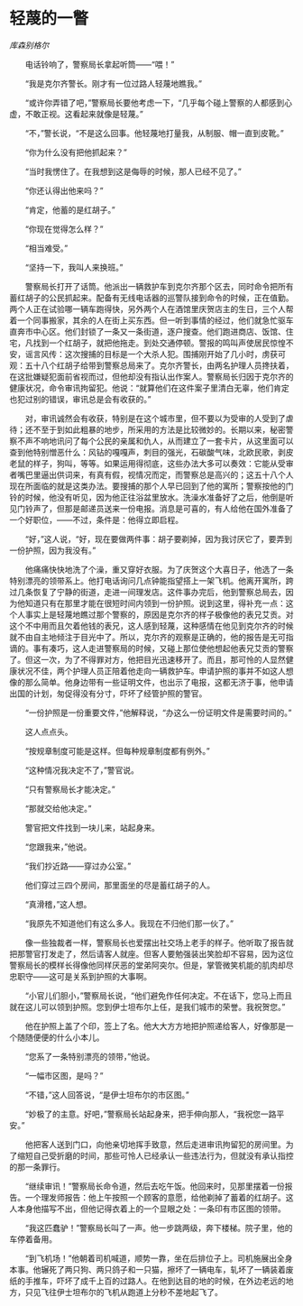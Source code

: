 # 轻蔑的一瞥

*库森别格尔*

　　电话铃响了，警察局长拿起听筒——“喂！”

　　“我是克尔齐警长。刚才有一位过路人轻蔑地瞧我。”

　　“或许你弄错了吧，”警察局长要他考虑一下，“几乎每个碰上警察的人都感到心虚，不敢正视。这看起来就像是轻蔑。”

　　“不，”警长说，“不是这么回事。他轻蔑地打量我，从制服、帽一直到皮靴。”

　　“你为什么没有把他抓起来？”

　　“当时我愣住了。在我想到这是侮辱的时候，那人已经不见了。”

　　“你还认得出他来吗？”

　　“肯定，他蓄的是红胡子。”

　　“你现在觉得怎么样？”

　　“相当难受。”

　　“坚持一下，我叫人来换班。”

　　警察局长打开了话筒。他派出一辆救护车到克尔齐那个区去，同时命令把所有蓄红胡子的公民抓起来。配备有无线电话器的巡警队接到命令的时候，正在值勤。两个人正在试验哪一辆车跑得快，另外两个人在酒馆里庆贺店主的生日，三个人帮着一个同事搬家，其余的人在街上买东西。但一听到事情的经过，他们就急忙驱车直奔市中心区。他们封锁了一条又一条街道，逐户搜查。他们跑进商店、饭馆、住宅，凡找到一个红胡子，就把他拖走。到处交通停顿。警报的鸣叫声使居民惊惶不安，谣言风传：这次搜捕的目标是一个大杀人犯。围捕刚开始了几小时，虏获可观：五十八个红胡子给带到警察总局来了。克尔齐警长，由两名护理人员搀扶着，在这批嫌疑犯面前省视而过，但他却没有指认出作案人。警察局长归因于克尔齐的健康状况，命令审讯拘留犯。他说：“就算他们在这件案子里清白无辜，他们肯定也犯过别的错误，审讯总是会有收获的。”

　　对，审讯诚然会有收获，特别是在这个城市里，但不要以为受审的人受到了虐待；还不至于到如此粗暴的地步，所采用的方法是比较微妙的。长期以来，秘密警察不声不响地讯问了每个公民的亲属和仇人，从而建立了一套卡片，从这里面可以查到他特别憎恶什么：风钻的嘎嘎声，刺目的强光，石碳酸气味，北欧民歌，剥皮老鼠的样子，狗叫，等等。如果运用得彻底，这些办法大多可以奏效：它能从受审者嘴巴里逼出供词来，有真有假，视情况而定，而警察总是高兴的；这五十八个人现在所面临的就是这类办法。要搜捕的那个人早已回到了他的寓所；警察按他的门铃的时候，他没有听见，因为他正往浴盆里放水。洗澡水准备好了之后，他倒是听见门铃声了，但那是邮递员送来一份电报。消息是可喜的，有人给他在国外准备了一个好职位，——不过，条件是：他得立即启程。

　　“好，”这人说，“好，现在要做两件事：胡子要剃掉，因为我讨厌它了，要弄到一份护照，因为我没有。”

　　他痛痛快快地洗了个澡，重又穿好衣服。为了庆贺这个大喜日子，他选了一条特别漂亮的领带系上。他打电话询问几点钟能指望搭上一架飞机。他离开寓所，跨过几条恢复了宁静的街道，走进一间理发店。这件事办完后，他到警察总局去，因为他知道只有在那里才能在很短时间内领到一份护照。说到这里，得补充一点：这个人事实上是轻蔑地瞧过那个警察的，原因是克尔齐的样子极像他的表兄艾贡。对这个不中用而且欠着他钱的表兄，这人感到轻蔑，这种感情在他见到克尔齐的时候就不由自主地倾注于目光中了。所以，克尔齐的观察是正确的，他的报告是无可指谪的。事有凑巧，这人走进警察局的时候，又碰上那位使他想起他表兄艾贡的警察了。但这一次，为了不得罪对方，他把目光迅速移开了。而且，那可怜的人显然健康状况不佳，两个护理人员正陪着他走向一辆救护车。申请护照的事并不如这人想像的那么简单。他身边带有一些证明文件，也出示了电报，这都无济于事，他申请出国的计划，匆促得没有分寸，吓坏了经管护照的警官。

　　“一份护照是一份重要文件，”他解释说，“办这么一份证明文件是需要时间的。”

　　这人点点头。

　　“按规章制度可能是这样。但每种规章制度都有例外。”

　　“这种情况我决定不了，”警官说。

　　“只有警察局长才能决定。”

　　“那就交给他决定。”

　　警官把文件找到一块儿来，站起身来。

　　“您跟我来，”他说。

　　“我们抄近路——穿过办公室。”

　　他们穿过三四个房间，那里面坐的尽是蓄红胡子的人。

　　“真滑稽，”这人想。

　　“我原先不知道他们有这么多人。我现在不归他们那一伙了。”

　　像一些独裁者一样，警察局长也爱摆出社交场上老手的样子。他听取了报告就把那警官打发走了，然后请客人就座。但客人要勉强装出笑脸却不容易，因为这位警察局长的模样长得像他同样厌恶的堂弟阿突尔。但是，掌管微笑机能的肌肉却尽忠职守——这可是关系到护照的大事啊。

　　“小官儿们胆小，”警察局长说，“他们避免作任何决定。不在话下，您马上而且就在这儿可以领到护照。您到伊士坦布尔上任，是我们城市的荣誉。我祝贺您。”

　　他在护照上盖了个印，签上了名。他大大方方地把护照递给客人，好像那是一个随随便便的什么小本儿。

　　“您系了一条特别漂亮的领带，”他说。

　　“一幅市区图，是吗？”

　　“不错，”这人回答说，“是伊士坦布尔的市区图。”

　　“妙极了的主意。好吧，”警察局长站起身来，把手伸向那人，“我祝您一路平安。”

　　他把客人送到门口，向他亲切地挥手致意，然后走进审讯拘留犯的房间里。为了缩短自己受折磨的时间，那些可怜人已经承认一些违法行为，但就没有承认指控的那一条罪行。

　　“继续审讯！”警察局长命令道，然后去吃午饭。他回来时，见那里摆着一份报告。一个理发师报告：他上午按照一个顾客的意愿，给他剃掉了蓄着的红胡子。这人本身他描写不出，但他记得衣着上的一个显眼之处：一条印有市区图的领带。

　　“我这匹蠢驴！”警察局长叫了一声。他一步跳两级，奔下楼梯。院子里，他的车停着备用。

　　“到飞机场！”他朝着司机喊道，顺势一靠，坐在后排位子上。司机施展出全身本事。他辗死了两只狗、两只鸽子和一只猫，擦坏了一辆电车，轧坏了一辆装着废纸的手推车，吓坏了成千上百的过路人。在他到达目的地的时候，在外边老远的地方，只见飞往伊士坦布尔的飞机从跑道上分秒不差地起飞了。